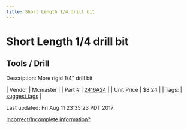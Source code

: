 ```yaml
---
title: Short Length 1/4 drill bit
---
```


# Short Length 1/4 drill bit
## Tools / Drill
Description: 	More rigid 1/4" drill bit 

| Vendor | Mcmaster | 
| Part # | [2416A24](https://www.mcmaster.com/#2416A24) | 
| Unit Price | $8.24 | 
| Tags: | [suggest tags](https://docs.google.com/forms/d/e/1FAIpQLSeWyY8v3RgOty-MyWmh9U0iivNYN_molChYyS-0U-o-kOAv_g/viewform) | 

Last updated: Fri Aug 11 23:35:23 PDT 2017

 [Incorrect/Incomplete information?](https://docs.google.com/forms/d/e/1FAIpQLSeWyY8v3RgOty-MyWmh9U0iivNYN_molChYyS-0U-o-kOAv_g/viewform)